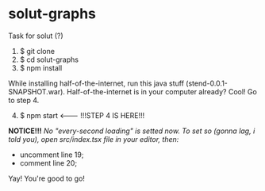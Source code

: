 # solut-graphs
Task for solut (?)

1. $ git clone 
2. $ cd solut-graphs
3. $ npm install

While installing half-of-the-internet, run this java stuff (stend-0.0.1-SNAPSHOT.war).
Half-of-the-internet is in your computer already? Cool! Go to step 4.

4. $ npm start  <--- !!!STEP 4 IS HERE!!!

**NOTICE!!!**
*No "every-second loading" is setted now. To set so (gonna lag, i told you), open src/index.tsx file in your editor, then:*

- uncomment line 19;
- comment line 20;



Yay! You're good to go!
